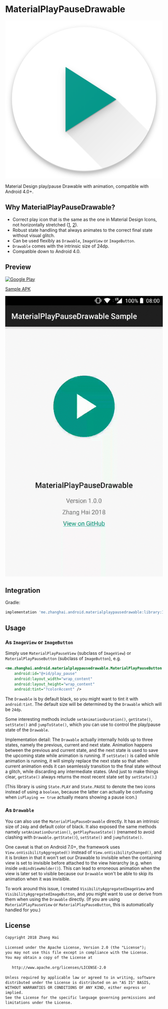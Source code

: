 # MaterialPlayPauseDrawable

![Icon](sample/src/main/launcher_icon-web.png)

Material Design play/pause Drawable with animation, compatible with Android 4.0+.

## Why MaterialPlayPauseDrawable?

- Correct play icon that is the same as the one in Material Design Icons, not horizontally stretched ([1](https://github.com/alexjlockwood/adp-path-morph-play-to-pause), [2](https://github.com/OHoussein/android-material-play-pause-view)).
- Robust state handling that always animates to the correct final state without visual glitch.
- Can be used flexibly as `Drawable`, `ImageView` or `ImageButton`.
- `Drawable` comes with the intrinsic size of 24dp.
- Compatible down to Android 4.0.

## Preview

<a href="https://play.google.com/store/apps/details?id=me.zhanghai.android.materialplaypausedrawable.sample" target="_blank"><img alt="Google Play" height="90" src="https://play.google.com/intl/en_US/badges/images/generic/en_badge_web_generic.png"/></a>

[Sample APK](//github.com/zhanghai/MaterialPlayPauseDrawable/releases/download/v1.0.0/sample-release.apk)

![Sample app](preview/sample.gif)

## Integration

Gradle:

```gradle
implementation 'me.zhanghai.android.materialplaypausedrawable:library:1.0.0'
```

## Usage

### As `ImageView` or `ImageButton`

Simply use `MaterialPlayPauseView` (subclass of `ImageView`) or `MaterialPlayPauseButton` (subclass of `ImageButton`), e.g.

```xml
<me.zhanghai.android.materialplaypausedrawable.MaterialPlayPauseButton
    android:id="@+id/play_pause"
    android:layout_width="wrap_content"
    android:layout_height="wrap_content"
    android:tint="?colorAccent" />
```

The `Drawable` is by default black, so you might want to tint it with `android:tint`. The default size will be determined by the `Drawable` which will be `24dp`.

Some interesting methods include `setAnimationDuration()`, `getState()`, `setState()` and `jumpToState()`, which you can use to control the play/pause state of the `Drawable`.

Implementation detail: The `Drawable` actually internally holds up to three states, namely the previous, current and next state. Animation happens between the previous and current state, and the next state is used to save the upcoming state while animation is running. If `setState()` is called while animation is running, it will simply replace the next state so that when current animation ends it can seamlessly transition to the final state without a glitch, while discarding any intermediate states. (And just to make things clear, `getState()` always returns the most recent state set by `setState()`.)

(This library is using `State.PLAY` and `State.PAUSE` to denote the two icons instead of using a `boolean`, because the latter can actually be confusing when `isPlaying == true` actually means showing a pause icon.)

### As `Drawable`

You can also use the `MaterialPlayPauseDrawable` directly. It has an intrinsic size of `24dp` and default color of black. It also exposed the same methods namely `setAnimationDuration()`, `getPlayPauseState()` (renamed to avoid clashing with `Drawable.getState()`), `setState()` and `jumpToState()`.

One caveat is that on Android 7.0+, the framework uses `View.onVisibilityAggregated()` instead of `View.onVisibilityChanged()`, and it is broken in that it won't set our Drawable to invisible when the containing view is set to invisible before attached to the view hierarchy (e.g. when inside `onBindViewHolder()`). This can lead to erroneous animation when the view is later set to visible because our `Drawable` won't be able to skip its animation when it was invisible.

To work around this issue, I created `VisibilityAggregatedImageView` and `VisibilityAggregatedImageButton`, and you might want to use or derive from them when using the `Drawable` directly. (If you are using `MaterialPlayPauseView` or `MaterialPlayPauseButton`, this is automatically handled for you.)

## License

    Copyright 2018 Zhang Hai

    Licensed under the Apache License, Version 2.0 (the "License");
    you may not use this file except in compliance with the License.
    You may obtain a copy of the License at

       http://www.apache.org/licenses/LICENSE-2.0

    Unless required by applicable law or agreed to in writing, software
    distributed under the License is distributed on an "AS IS" BASIS,
    WITHOUT WARRANTIES OR CONDITIONS OF ANY KIND, either express or implied.
    See the License for the specific language governing permissions and
    limitations under the License.
